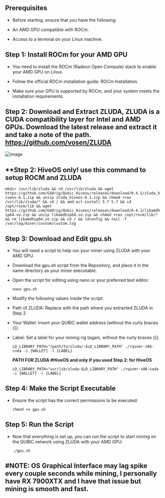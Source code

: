 ## **Prerequisites**

- Before starting, ensure that you have the following:
  
- An AMD GPU compatible with ROCm.
  
- Access to a terminal on your Linux machine.

  
## **Step 1: Install ROCm for your AMD GPU**

 - You need to install the ROCm (Radeon Open Compute) stack to enable your AMD GPU on Linux.
  
 - Follow the official ROCm installation guide: ROCm Installation.
  
 - Make sure your GPU is supported by ROCm, and your system meets the installation requirements.


## **Step 2: Download and Extract ZLUDA, ZLUDA is a CUDA compatibility layer for Intel and AMD GPUs. Download the latest release and extract it and take a note of the path.** https://github.com/vosen/ZLUDA

  ![image](https://github.com/user-attachments/assets/cbf666f7-c862-45d1-9b23-fef093deb076)

## **Step 2: HiveOS only! use this command to setup ROCM and ZLUDA

  ```mkdir /usr/lib/zluda && cd /usr/lib/zluda && wget https://github.com/Gddrig/Qubic_Hiveos/releases/download/0.4.1/zluda_hiveos-6.1.zip && unzip zluda_hiveos-6.1.zip && chmod +rwx /usr/lib/zluda/* && cd / && amd-ocl-install 5.7 5.7 && cd /opt/rocm/lib && wget https://github.com/Gddrig/Qubic_Hiveos/releases/download/0.4.1/libamdhip64.so.zip && unzip libamdhip64.so.zip && chmod +rwx /opt/rocm/lib/* && rm libamdhip64.so.zip && cd / && ldconfig && tail -f /var/log/miner/custom/custom.log```

## **Step 3: Download and Edit gpu.sh**

 - You will need a script to help run your miner using ZLUDA with your AMD GPU.

 - Download the gpu.sh script from the Repository, and place it in the same directory as your miner executable.

 - Open the script for editing using nano or your preferred text editor:

   ```nano gpu.sh```

 - Modify the following values inside the script:

 - Path of ZLUDA: Replace with the path where you extracted ZLUDA in Step 2.
  
 - Your Wallet: Insert your QUBIC wallet address (without the curly braces {}).
  
 - Label: Set a label for your mining rig (again, without the curly braces {}).

    ```LD_LIBRARY_PATH="/path/to/zluda/:$LD_LIBRARY_PATH" ./rqiner-x86-cuda -i {WALLET} -l {LABEL}```

    **PATH FOR ZLUDA #HiveOS and only if you used Step 2: for HiveOS**

   ```LD_LIBRARY_PATH="usr/lib/zluda:$LD_LIBRARY_PATH" ./rqiner-x86-cuda -i {WALLET} -l {LABEL}```


## **Step 4: Make the Script Executable**

  - Ensure the script has the correct permissions to be executed:

    ```chmod +x gpu.sh```


## **Step 5: Run the Script**

  - Now that everything is set up, you can run the script to start mining on the QUBIC network using ZLUDA with your AMD GPU:

    ```./gpu.sh```
 


## **#NOTE: OS Graphical Interface may lag spike every couple seconds while mining, I personally have RX 7900XTX and I have that issue but mining is smooth and fast.**










